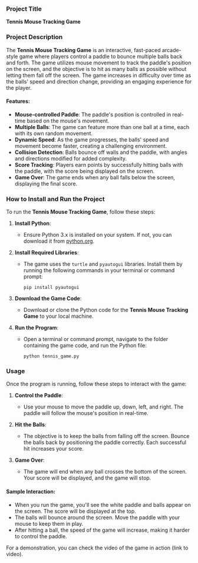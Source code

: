 ### Project Title
**Tennis Mouse Tracking Game**

### Project Description
The **Tennis Mouse Tracking Game** is an interactive, fast-paced arcade-style game where players control a paddle to bounce multiple balls back and forth. The game utilizes mouse movement to track the paddle's position on the screen, and the objective is to hit as many balls as possible without letting them fall off the screen. The game increases in difficulty over time as the balls' speed and direction change, providing an engaging experience for the player.

#### Features:
- **Mouse-controlled Paddle**: The paddle's position is controlled in real-time based on the mouse's movement.
- **Multiple Balls**: The game can feature more than one ball at a time, each with its own random movement.
- **Dynamic Speed**: As the game progresses, the balls' speed and movement become faster, creating a challenging environment.
- **Collision Detection**: Balls bounce off walls and the paddle, with angles and directions modified for added complexity.
- **Score Tracking**: Players earn points by successfully hitting balls with the paddle, with the score being displayed on the screen.
- **Game Over**: The game ends when any ball falls below the screen, displaying the final score.

### How to Install and Run the Project
To run the **Tennis Mouse Tracking Game**, follow these steps:

1. **Install Python**:
   - Ensure Python 3.x is installed on your system. If not, you can download it from [python.org](https://www.python.org/downloads/).

2. **Install Required Libraries**:
   - The game uses the `turtle` and `pyautogui` libraries. Install them by running the following commands in your terminal or command prompt:
     ```
     pip install pyautogui
     ```

3. **Download the Game Code**:
   - Download or clone the Python code for the **Tennis Mouse Tracking Game** to your local machine.

4. **Run the Program**:
   - Open a terminal or command prompt, navigate to the folder containing the game code, and run the Python file:
     ```
     python tennis_game.py
     ```

### Usage
Once the program is running, follow these steps to interact with the game:

1. **Control the Paddle**:
   - Use your mouse to move the paddle up, down, left, and right. The paddle will follow the mouse's position in real-time.

2. **Hit the Balls**:
   - The objective is to keep the balls from falling off the screen. Bounce the balls back by positioning the paddle correctly. Each successful hit increases your score.

3. **Game Over**:
   - The game will end when any ball crosses the bottom of the screen. Your score will be displayed, and the game will stop.

#### Sample Interaction:
- When you run the game, you'll see the white paddle and balls appear on the screen. The score will be displayed at the top.
- The balls will bounce around the screen. Move the paddle with your mouse to keep them in play.
- After hitting a ball, the speed of the game will increase, making it harder to control the paddle.

For a demonstration, you can check the video of the game in action (link to video).
